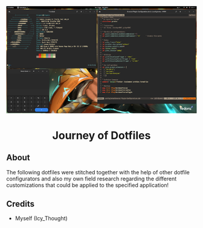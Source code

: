 <div align="center">
  <img src="src/logo.png">
  <h1>Journey of Dotfiles</h1>
</div>

## About
The following dotfiles were stitched together with the help of other dotfile configurators and also my own field research regarding the different customizations that could be applied to the specified application!

## Credits
- Myself (Icy\_Thought)
